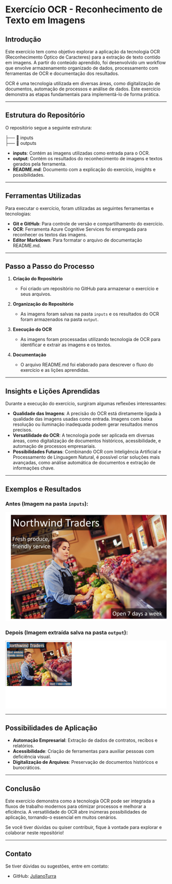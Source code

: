 # Exercício OCR - Reconhecimento de Texto em Imagens

## Introdução
Este exercício tem como objetivo explorar a aplicação da tecnologia OCR (Reconhecimento Óptico de Caracteres) para a extração de texto contido em imagens. A partir do conteúdo aprendido, foi desenvolvido um workflow que envolve armazenamento organizado de dados, processamento com ferramentas de OCR e documentação dos resultados.

OCR é uma tecnologia utilizada em diversas áreas, como digitalização de documentos, automação de processos e análise de dados. Este exercício demonstra as etapas fundamentais para implementá-lo de forma prática.

---

## Estrutura do Repositório
O repositório segue a seguinte estrutura:

├── 📂 inputs   
├── 📂 outputs   


- **inputs**: Contém as imagens utilizadas como entrada para o OCR.
- **output**: Contém os resultados do reconhecimento de imagens e textos gerados pela ferramenta.
- **README.md**: Documento com a explicação do exercício, insights e possibilidades.

---

## Ferramentas Utilizadas
Para executar o exercício, foram utilizadas as seguintes ferramentas e tecnologias:
- **Git e GitHub**: Para controle de versão e compartilhamento do exercício.
- **OCR**: Ferramenta Azure Cognitive Services foi empregada para reconhecer os textos das imagens.
- **Editor Markdown**: Para formatar o arquivo de documentação README.md.

---

## Passo a Passo do Processo
1. **Criação do Repositório**
   - Foi criado um repositório no GitHub para armazenar o exercício e seus arquivos.
   
2. **Organização do Repositório**
   - As imagens foram salvas na pasta `inputs` e os resultados do OCR foram armazenados na pasta `output`.

3. **Execução do OCR**
   - As imagens foram processadas utilizando tecnologia de OCR para identificar e extrair as imagens e os textos.

4. **Documentação**
   - O arquivo README.md foi elaborado para descrever o fluxo do exercício e as lições aprendidas.

---

## Insights e Lições Aprendidas
Durante a execução do exercício, surgiram algumas reflexões interessantes:
- **Qualidade das Imagens**: A precisão do OCR está diretamente ligada à qualidade das imagens usadas como entrada. Imagens com baixa resolução ou iluminação inadequada podem gerar resultados menos precisos.
- **Versatilidade do OCR**: A tecnologia pode ser aplicada em diversas áreas, como digitalização de documentos históricos, acessibilidade, e automação de processos empresariais.
- **Possibilidades Futuras**: Combinando OCR com Inteligência Artificial e Processamento de Linguagem Natural, é possível criar soluções mais avançadas, como análise automática de documentos e extração de informações chave.

---

## Exemplos e Resultados
### Antes (Imagem na pasta `inputs`):
<img
    src="./inputs/advert.jpg">

### Depois (Imagem extraída salva na pasta `output`):
<img
    src="./outputs/advert-output-1.jpg">


---

## Possibilidades de Aplicação
- **Automação Empresarial**: Extração de dados de contratos, recibos e relatórios.
- **Acessibilidade**: Criação de ferramentas para auxiliar pessoas com deficiência visual.
- **Digitalização de Arquivos**: Preservação de documentos históricos e burocráticos.

---

## Conclusão
Este exercício demonstra como a tecnologia OCR pode ser integrada a fluxos de trabalho modernos para otimizar processos e melhorar a eficiência. A versatilidade do OCR abre inúmeras possibilidades de aplicação, tornando-o essencial em muitos cenários.

Se você tiver dúvidas ou quiser contribuir, fique à vontade para explorar e colaborar neste repositório!

---

## Contato
Se tiver dúvidas ou sugestões, entre em contato:
- GitHub: [JulianoTurra](https://github.com/JulianoTurra)